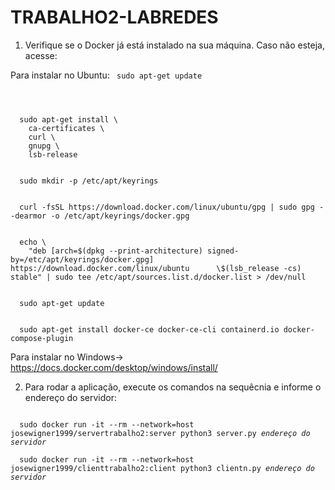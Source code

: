 # TRABALHO2-LABREDES

1) Verifique se o Docker já está instalado na sua máquina. Caso não esteja, acesse:

Para instalar no Ubuntu:
<code>
  sudo apt-get update
  <div></div>
  sudo apt-get install \
    ca-certificates \
    curl \
    gnupg \
    lsb-release
  <div></div>
  sudo mkdir -p /etc/apt/keyrings
  <div></div>
  curl -fsSL https://download.docker.com/linux/ubuntu/gpg | sudo gpg --dearmor -o /etc/apt/keyrings/docker.gpg
  <div></div>
  echo \
    "deb [arch=$(dpkg --print-architecture) signed-by=/etc/apt/keyrings/docker.gpg] https://download.docker.com/linux/ubuntu      \$(lsb_release -cs) stable" | sudo tee /etc/apt/sources.list.d/docker.list > /dev/null
  <div></div>
  sudo apt-get update
  <div></div>
  sudo apt-get install docker-ce docker-ce-cli containerd.io docker-compose-plugin
</code>

Para instalar no Windows-> https://docs.docker.com/desktop/windows/install/


2) Para rodar a aplicação, execute os comandos na sequêcnia e informe o endereço do servidor:

<code>
  sudo docker run -it --rm --network=host josewigner1999/servertrabalho2:server python3 server.py <i>endereço do servidor</i>
</code>
<div></div>
<code>
  sudo docker run -it --rm --network=host josewigner1999/clienttrabalho2:client python3 clientn.py <i>endereço do servidor</i>
</code>

